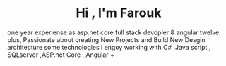 <h1 align="center">Hi , I'm Farouk</h1>

<p> one year experiense as asp.net core full stack  devopler & angular twelve  plus,  Passionate about creating New Projects and Build New Desgin architecture 
some technologies i engoy working with C# ,Java script , SQLserver ,ASP.net Core , Angular +
</p>

<!--
**faroukmahmoud19972/faroukmahmoud19972** is a ✨ _special_ ✨ repository because its `README.md` (this file) appears on your GitHub profile.

Here are some ideas to get you started:

- 🔭 I’m currently working on ...
- 🌱 I’m currently learning ...
- 👯 I’m looking to collaborate on ...
- 🤔 I’m looking for help with ...
- 💬 Ask me about ...
- 📫 How to reach me: ...
- 😄 Pronouns: ...
- ⚡ Fun fact: ...
-->
